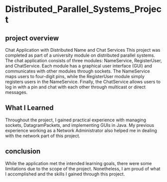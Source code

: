 # Distributed_Parallel_Systems_Project

## project overview
Chat Application with Distributed Name and Chat Services
This project was completed as part of a university module on distributed parallel systems. The chat application consists of three modules: NameService, RegisterUser, and ChatService. Each module has a graphical user interface (GUI) and communicates with other modules through sockets. The NameService maps users to four-digit pins, while the RegisterUser module simply registers users in the NameService. Finally, the ChatService allows users to log in with a pin and chat with each other through multicast or direct messages.

## What I Learned 
Throughout the project, I gained practical experience with managing sockets, DatagramPackets, and implementing GUIs in Java. My previous experience working as a Network Administrator also helped me in dealing with the network part of this project.

## conclusion
While the application met the intended learning goals, there were some limitations due to the scope of the project. Nonetheless, I am proud of what I accomplished and the skills I gained through this project.
